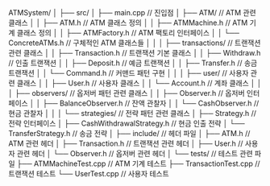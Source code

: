 ATMSystem/
│
├── src/
│   ├── main.cpp                      // 진입점
│   ├── ATM/                          // ATM 관련 클래스
│   │   ├── ATM.h                     // ATM 클래스 정의
│   │   ├── ATMMachine.h              // ATM 기계 클래스 정의
│   │   ├── ATMFactory.h              // ATM 팩토리 인터페이스
│   │   └── ConcreteATMs.h            // 구체적인 ATM 클래스들
│   │
│   ├── transactions/                  // 트랜잭션 관련 클래스
│   │   ├── Transaction.h              // 트랜잭션 기본 클래스
│   │   ├── Withdraw.h                 // 인출 트랜잭션
│   │   ├── Deposit.h                  // 예금 트랜잭션
│   │   ├── Transfer.h                 // 송금 트랜잭션
│   │   └── Command.h                  // 커맨드 패턴 구현
│   │
│   ├── user/                          // 사용자 관련 클래스
│   │   ├── User.h                     // 사용자 클래스
│   │   └── Account.h                  // 계좌 클래스
│   │
│   ├── observers/                     // 옵저버 패턴 관련 클래스
│   │   ├── Observer.h                 // 옵저버 인터페이스
│   │   ├── BalanceObserver.h          // 잔액 관찰자
│   │   └── CashObserver.h             // 현금 관찰자
│   │
│   └── strategies/                    // 전략 패턴 관련 클래스
│       ├── Strategy.h                 // 전략 인터페이스
│       ├── CashWithdrawalStrategy.h   // 현금 인출 전략
│       └── TransferStrategy.h          // 송금 전략
│
├── include/                           // 헤더 파일
│   ├── ATM.h                          // ATM 관련 헤더
│   ├── Transaction.h                  // 트랜잭션 관련 헤더
│   ├── User.h                         // 사용자 관련 헤더
│   └── Observer.h                     // 옵저버 관련 헤더
│
└── tests/                             // 테스트 관련 파일
    ├── ATMMachineTest.cpp             // ATM 기계 테스트
    ├── TransactionTest.cpp            // 트랜잭션 테스트
    └── UserTest.cpp                   // 사용자 테스트